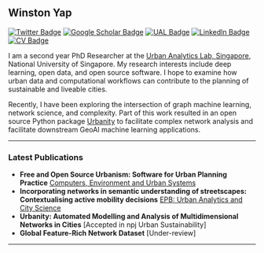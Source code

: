 ## Winston Yap

[![Twitter Badge](https://img.shields.io/twitter/follow/winstonyym?style=social)](https://twitter.com/winstonyym)
[![Google Scholar Badge](https://img.shields.io/badge/Google-Scholar-lightgrey)](https://scholar.google.com/citations?hl=en&user=p14e60QAAAAJ)
[![UAL Badge](https://img.shields.io/badge/UAL-PhD%20Researcher-black)](https://ual.sg/authors/winston/)
[![LinkedIn Badge](https://img.shields.io/badge/My-LinkedIn-blue)](https://www.linkedin.com/in/winston-yap-000/)
[![CV Badge](https://img.shields.io/badge/My-CV-critical)](https://drive.google.com/file/d/1EEZ723vsF9JY_3wt669mO-Z_ZPiscSLd/view?usp=sharing)


I am a second year PhD Researcher at the [Urban Analytics Lab, Singapore](https://ual.sg/), National University of Singapore. My research interests include deep learning, open data, and open source software. I hope to examine how urban data and computational workflows can contribute to the planning of sustainable and liveable cities. 

Recently, I have been exploring the intersection of graph machine learning, network science, and complexity. Part of this work resulted in an open source Python package [Urbanity](https://github.com/winstonyym/urbanity) to facilitate complex network analysis and facilitate downstream GeoAI machine learning applications. 


---

### Latest Publications

- **Free and Open Source Urbanism: Software for Urban Planning Practice** [Computers, Environment and Urban Systems](https://doi.org/10.1016/j.compenvurbsys.2022.101825)
- **Incorporating networks in semantic understanding of streetscapes: Contextualising active mobility decisions** [EPB: Urban Analytics and City Science](https://doi.org/10.1177/23998083221138832)
- **Urbanity: Automated Modelling and Analysis of Multidimensional Networks in Cities** [Accepted in npj Urban Sustainability]
- **Global Feature-Rich Network Dataset** [Under-review]
---
